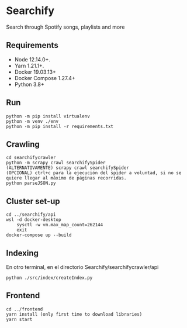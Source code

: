 # Searchify
Search through Spotify songs, playlists and more

## Requirements

- Node 12.14.0+.
- Yarn 1.21.1+.
- Docker 19.03.13+
- Docker Compose 1.27.4+
- Python 3.8+

## Run

```
python -m pip install virtualenv
python -m venv ./env
python -m pip install -r requirements.txt
```

## Crawling

```
cd searchifycrawler
python -m scrapy crawl searchifySpider
(ALTERNATIVAMENTE) scrapy crawl searchifySpider
(OPCIONAL) ctrl+c para la ejecución del spider a voluntad, si no se quiere llegar al máximo de páginas recorridas.
python parseJSON.py
```

## Cluster set-up
```
cd ../searchify/api
wsl -d docker-desktop
	sysctl -w vm.max_map_count=262144
	exit
docker-compose up --build
```
## Indexing
En otro terminal, en el directorio Searchify/searchifycrawler/api

```
python ./src/index/createIndex.py
```

## Frontend
```
cd ../frontend
yarn install (only first time to download libraries)
yarn start
```
